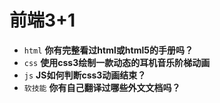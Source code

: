 # 前端3+1
- `html` **你有完整看过html或html5的手册吗？**
- `css` **使用css3绘制一款动态的耳机音乐阶梯动画**
- `js` **JS如何判断css3动画结束？**
- `软技能` **你有自己翻译过哪些外文文档吗？**

